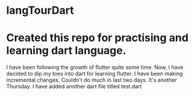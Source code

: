 # langTourDart
# Created this repo for practising and learning dart language.
I have been following the growth of flutter quite some time.
Now, I have decided to dip my toes into dart for learning flutter.
I have been making incremental changes. Couldn't do much in last two days.
It's another Thursday. I have added another dart file titled test.dart

